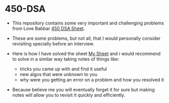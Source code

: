 # 450-DSA

* This repository contains some very important and challenging problems from Love Babbar [450 DSA Sheet](https://drive.google.com/file/d/1FMdN_OCfOI0iAeDlqswCiC2DZzD4nPsb/view).
* These are some problems, but not all, that I would personally consider revisiting specially before an interview.

* Here is how I have solved the sheet [My Sheet](https://docs.google.com/spreadsheets/d/1jXgWhn99gcgGfXAZjmpVw2JwovW_JdLp/edit?usp=sharing&ouid=103364936010181617084&rtpof=true&sd=true) and i would recommend to solve in a similar way taking notes of things like:
  * tricks you came up with and find it useful
  * new algos that were unknown to you
  * why were you getting an error on a problem and how you resolved it
  
* Because believe me you will eventually forget it for sure but making notes will allow you to revisit it quickly and efficiently.

